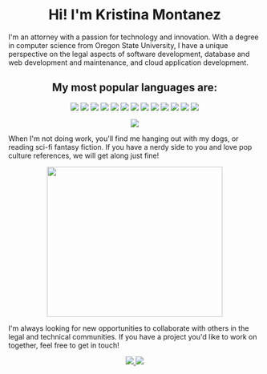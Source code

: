 <h1 align="center"> Hi! I'm Kristina Montanez </h1>

I'm an attorney with a passion for technology and innovation. With a degree in computer science from Oregon State University, I have a unique perspective on the legal aspects of software development, database and web development and maintenance, and cloud application development. 

<h2 align="center">
My most popular languages are: 
</h2>

<p align="center">
    <img src="https://img.shields.io/badge/Google_Cloud-4285F4?style=for-the-badge&logo=google-cloud&logoColor=white">
    <img src="https://img.shields.io/badge/Unity-100000?style=for-the-badge&logo=unity&logoColor=white">
    <img src="https://img.shields.io/badge/blender-%23F5792A.svg?style=for-the-badge&logo=blender&logoColor=white">
    <img src="https://img.shields.io/badge/-Python-blue?style=flat&logo=Python&logoColor=white">
    <img src = "https://img.shields.io/badge/-HTML5-E34F26?style=flat&logo=html5&logoColor=white"> <img src = "https://img.shields.io/badge/-CSS3-1572B6?style=flat&logo=css3&logoColor=white">
  <img src="https://img.shields.io/badge/-Bootstrap-563D7C?style=flat&logo=bootstrap&logoColor=white">
  <img src="https://img.shields.io/badge/Flask-000000?style=for-the-badge&logo=flask&logoColor=white">
  <img src="https://img.shields.io/badge/Node.js-43853D?style=for-the-badge&logo=node.js&logoColor=white">
  <img src="https://img.shields.io/badge/-MySQL-F29111?style=flat&logo=mysql&logoColor=FFFFFF">
  <img src="http://img.shields.io/badge/-Github-000000?style=flat&logo=github&logoColor=FFFFFF">
  <img src="https://img.shields.io/badge/Visual%20Studio%20Code-0078d7.svg?style=flat&logo=visual-studio-code&logoColor=white">
  <img src="https://img.shields.io/badge/NVIDIA-GTX1650-76B900?style=for-the-badge&logo=nvidia&logoColor=white">
 </p>   
 
<p align="center"> 
 <img src="https://github-readme-stats.vercel.app/api/top-langs/?username=kristinarmontanez&theme=vue">
</p>



When I'm not doing work, you'll find me hanging out with my dogs, or reading sci-fi fantasy fiction. If you have a nerdy side to you and love pop culture references, we will get along just fine!

<p align="center">
<img src="https://user-images.githubusercontent.com/59376760/219279779-4835057e-d70c-433b-9e37-89354bd3f228.JPG" width="350" height="300" align="center">
 </p> 

I'm always looking for new opportunities to collaborate with others in the legal and technical communities. If you have a project you'd like to work on together, feel free to get in touch!

<p align="center">
    <a href="http://www.linkedin.com/in/kristina-montanez-law" target="_blank">
    <img src="https://img.shields.io/badge/-kristinarmontanez-blue?style=flat-square&logo=Linkedin&logoColor=white&link=https://www.linkedin.com/in/kristina-montanez-law/">
    </a>
    <a href="mailto:kristinarmontanez@gmail.com" target="_blank">
    <img src="https://img.shields.io/badge/-kristinarmontanez@gmail.com-4438c1?style=flat-square&logo=Gmail&logoColor=white&link=mailto:kristinarmontanez@gmail.com">
    </a>
</p>

